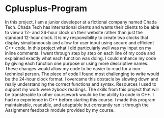 # Cplusplus-Program

In this project, I am a junior developer at a fictional company named Chada Tech. Chada Tech has international clients and wants their clients to be able to view a 12- and 24-hour clock on their website rather than just the standard 12-hour clock. It is my responsibility to create two clocks that display simultaneously and allow for user input using secure and efficient C++ code. In this project what I did particularly well was my input on my inline comments. I went through step by step on each line of my code and explained exactly what each function was doing. I could enhance my code by giving each function one purpose or using more descriptive names. These changes would allow my code to be easier to read for a non-technical person. The piece of code I found most challenging to write would be the 24-hour clock format. I overcame this obstacle by slowing down and really understanding the correct functions and syntax. Resources I used to support my work were zybook readings. The skills from this project that will be transferable to other coursework would be the ability to code in C++. I had no experience in C++ before starting this course. I made this program maintainable, readable, and adaptable but constantly ran it through the Assignment feedback module provided by my course. 
